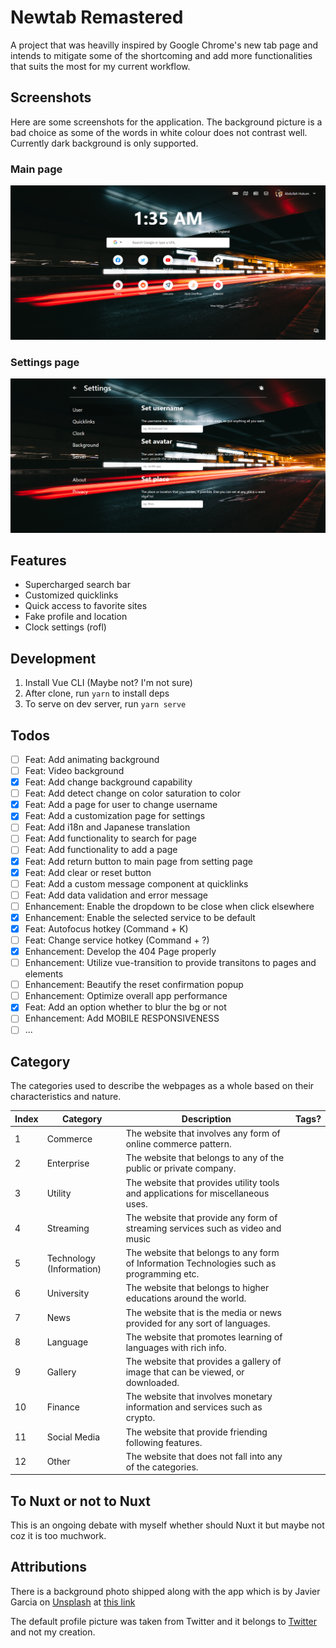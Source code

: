 # Newtab Remastered

A project that was heavilly inspired by Google Chrome's new tab page and intends to mitigate some of the shortcoming and add more functionalities that suits the most for my current workflow.

## Screenshots

Here are some screenshots for the application. The background picture is a bad choice as some of the words in white colour does not contrast well. Currently dark background is only supported.

### Main page

![Main page](./screenshots/ss1.png)

### Settings page

![Settings page](./screenshots/ss2.png)

## Features

- Supercharged search bar
- Customized quicklinks
- Quick access to favorite sites
- Fake profile and location
- Clock settings (rofl)

## Development

1. Install Vue CLI (Maybe not? I'm not sure)
2. After clone, run `yarn` to install deps
3. To serve on dev server, run `yarn serve`

## Todos

- [ ] Feat: Add animating background
- [ ] Feat: Video background
- [x] Feat: Add change background capability
- [ ] Feat: Add detect change on color saturation to color
- [x] Feat: Add a page for user to change username
- [x] Feat: Add a customization page for settings
- [ ] Feat: Add i18n and Japanese translation
- [ ] Feat: Add functionality to search for page
- [ ] Feat: Add functionality to add a page
- [x] Feat: Add return button to main page from setting page
- [x] Feat: Add clear or reset button
- [ ] Feat: Add a custom message component at quicklinks
- [ ] Feat: Add data validation and error message
- [ ] Enhancement: Enable the dropdown to be close when click elsewhere
- [x] Enhancement: Enable the selected service to be default
- [x] Feat: Autofocus hotkey (Command + K)
- [ ] Feat: Change service hotkey (Command + ?)
- [x] Enhancement: Develop the 404 Page properly
- [ ] Enhancement: Utilize vue-transition to provide transitons to pages and elements
- [ ] Enhancement: Beautify the reset confirmation popup
- [ ] Enhancement: Optimize overall app performance
- [x] Feat: Add an option whether to blur the bg or not
- [ ] Enhancement: Add MOBILE RESPONSIVENESS
- [ ] ...

## Category

The categories used to describe the webpages as a whole based on their characteristics and nature.

| Index | Category                 | Description                                                                               | Tags? |
| ----- | ------------------------ | ----------------------------------------------------------------------------------------- | ----- |
| 1     | Commerce                 | The website that involves any form of online commerce pattern.                            |       |
| 2     | Enterprise               | The website that belongs to any of the public or private company.                         |       |
| 3     | Utility                  | The website that provides utility tools and applications for miscellaneous uses.          |       |
| 4     | Streaming                | The website that provide any form of streaming services such as video and music           |       |
| 5     | Technology (Information) | The website that belongs to any form of Information Technologies such as programming etc. |       |
| 6     | University               | The website that belongs to higher educations around the world.                           |       |
| 7     | News                     | The website that is the media or news provided for any sort of languages.                 |       |
| 8     | Language                 | The website that promotes learning of languages with rich info.                           |       |
| 9     | Gallery                  | The website that provides a gallery of image that can be viewed, or downloaded.           |       |
| 10    | Finance                  | The website that involves monetary information and services such as crypto.               |       |
| 11    | Social Media             | The website that provide friending following features.                                    |       |
| 12    | Other                    | The website that does not fall into any of the categories.                                |       |

## To Nuxt or not to Nuxt

This is an ongoing debate with myself whether should Nuxt it but maybe not coz it is too muchwork.

## Attributions

There is a background photo shipped along with the app which is by Javier Garcia on [Unsplash](https://unsplash.com/) at [this link](https://unsplash.com/photos/jJbQBP_yh68)

The default profile picture was taken from Twitter and it belongs to [Twitter](https://twitter.com) and not my creation.
